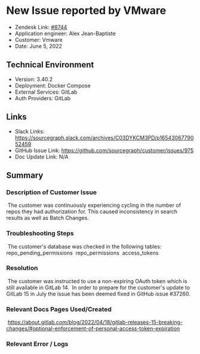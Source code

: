 ​
# New Issue reported by VMware <!-- Ticket Title  Hint: include keywords to make it searchable -->

- Zendesk Link: [#8744](https://sourcegraph.zendesk.com/agent/tickets/8744)
- Application engineer: Alex Jean-Baptiste
- Customer: Vmware <!-- Redact if this contains personally identifying information -->
- Date: June 5, 2022

<!-- Data populated from integration, speak to Ben Gordon or Michael Bali if not working -->
<!-- During Internal team trial, fill missing data manually (we are waiting for all data to sync) -->

## Technical Environment
- Version: ​3.40.2
- Deployment: Docker Compose
- External Services: GitLab
- Auth Providers: GitLab


## Links
<!-- Data for application engineer manual entry -->
- Slack Links: https://sourcegraph.slack.com/archives/C03DYKCM3PD/p1654306779052459
- GitHub Issue Link: https://github.com/sourcegraph/customer/issues/975
- Doc Update Link: N/A

## Summary
### Description of Customer Issue
​
The customer was continuously experiencing cycling in the number of repos they had authorization for. This caused inconsistency in search results as well as Batch Changes. 

### Troubleshooting Steps
​
The customer's database was checked in the following tables:
​
​repo_pending_permissions
​
​repo_permissions
​
​access_tokens
​
### Resolution
​
The customer was instructed to use a non-expiring OAuth token which is still available in GitLab 14.
​
In order to prepare for the customer's update to GitLab 15 in July the issue has been deemed fixed in GitHub issue #37260.
​
​
### Relevant Docs Pages Used/Created
​
https://about.gitlab.com/blog/2022/04/18/gitlab-releases-15-breaking-changes/#optional-enforcement-of-personal-access-token-expiration
​
​
### Relevant Error / Logs
<!-- Please redact keys, tokens, and personal identifying information -->
​

<!-- Once complete, upload a copy to https://github.com/sourcegraph/support-tools-internal/tree/main/resolved-tickets as a .md file -->
<!-- Name the file 8744.md -->
